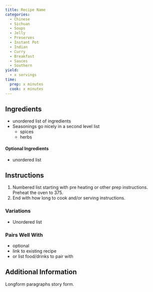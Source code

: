 ```yaml
---
title: Recipe Name
categories:
  - Chinese
  - Sichuan
  - Soups
  - Jelly
  - Preserves
  - Instant Pot
  - Indian
  - Curry
  - Breakfast
  - Sauces
  - Southern
yield:
  - x servings
time:  
  prep: x minutes
  cook: x minutes
---
```

## Ingredients

* unordered list of ingredients
* Seasonings go nicely in a second level list
  * spices
  * herbs

#### Optional Ingredients

* unordered list

## Instructions

1. Numbered list starting with pre heating or other prep instructions. Preheat the oven to 375. 
2. End with how long to cook and/or serving instructions.

### Variations

* Unordered list

### Pairs Well With

* optional
* link to existing recipe
* or list food/drinks to pair with

## Additional Information

Longform paragraphs story form.
